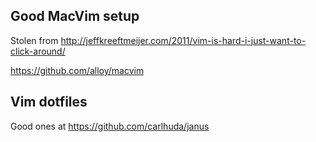 ## Good MacVim setup

Stolen from http://jeffkreeftmeijer.com/2011/vim-is-hard-i-just-want-to-click-around/

https://github.com/alloy/macvim

## Vim dotfiles

Good ones at https://github.com/carlhuda/janus
